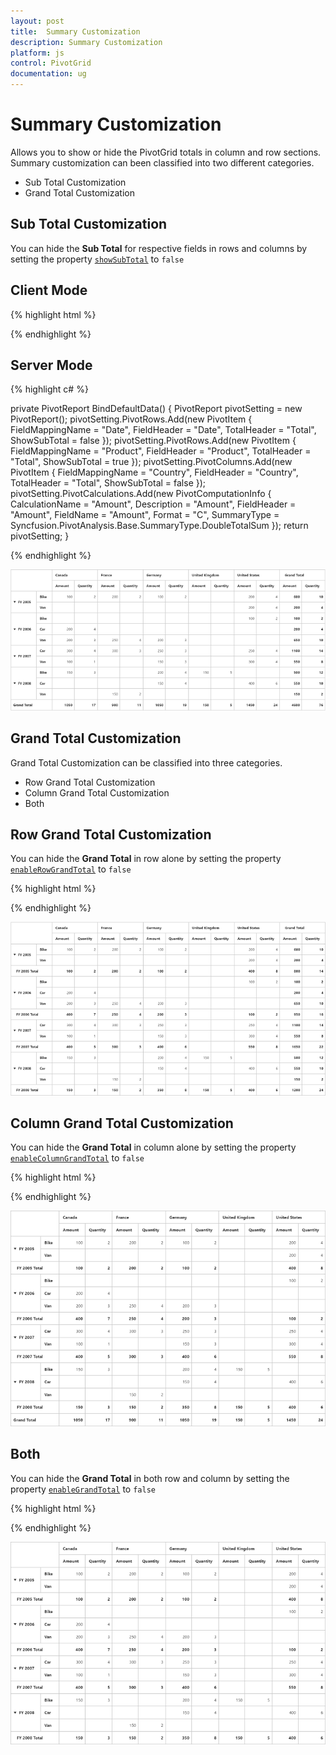 ```yaml
---
layout: post
title:  Summary Customization
description: Summary Customization
platform: js
control: PivotGrid
documentation: ug
---
```


# Summary Customization

Allows you to show or hide the PivotGrid totals in column and row sections. Summary customization can been classified into two different categories.

* Sub Total Customization
* Grand Total Customization


## Sub Total Customization

You can hide the **Sub Total** for respective fields in rows and columns by setting the property [`showSubTotal`](/js/api/ejpivotgrid#members:showSubTotal) to `false`

## Client Mode

{% highlight html %}

<div id="PivotGrid1"></div>
<script>
    $(function() {    
        $("#PivotGrid1").ejPivotGrid({
            dataSource: {
                //...
                columns: [{
                    fieldName: "Country",
                    fieldCaption: "Country",
                    showSubTotal: false,
                }]
            }
        });
    });
</script>

{% endhighlight %}


## Server Mode


{% highlight c# %}

private PivotReport BindDefaultData()
{
    PivotReport pivotSetting = new PivotReport();
    pivotSetting.PivotRows.Add(new PivotItem { FieldMappingName = "Date", FieldHeader = "Date", TotalHeader = "Total", ShowSubTotal = false });
    pivotSetting.PivotRows.Add(new PivotItem { FieldMappingName = "Product", FieldHeader = "Product", TotalHeader = "Total", ShowSubTotal = true });
    pivotSetting.PivotColumns.Add(new PivotItem { FieldMappingName = "Country", FieldHeader = "Country", TotalHeader = "Total", ShowSubTotal = false });
    pivotSetting.PivotCalculations.Add(new PivotComputationInfo { CalculationName = "Amount", Description = "Amount", FieldHeader = "Amount", FieldName = "Amount", Format = "C", SummaryType = Syncfusion.PivotAnalysis.Base.SummaryType.DoubleTotalSum });
    return pivotSetting;
}

{% endhighlight %}

![](Summary-Customization_images/SubTotal.png)


## Grand Total Customization

Grand Total Customization can be classified into three categories.

* Row Grand Total Customization
* Column Grand Total Customization
* Both

## Row Grand Total Customization

You can hide the **Grand Total** in row alone by setting the property [`enableRowGrandTotal`](/js/api/ejpivotgrid#members:enablerowgrandtotal) to `false`

{% highlight html %}

<script>
    $(function() {    
        $("#PivotGrid1").ejPivotGrid({
        //...
        enableRowGrandTotal: false
        });
    });
</script>
{% endhighlight %}

![](Summary-Customization_images/enableRowGrandTotal.png)

## Column Grand Total Customization

You can hide the **Grand Total** in column alone by setting the property [`enableColumnGrandTotal`](/js/api/ejpivotgrid#members:enablecolumngrandtotal) to `false`


{% highlight html %}

<div id="PivotGrid1"></div>
<script>
    $(function() {
        $("#PivotGrid1").ejPivotGrid({
            //...
            enableColumnGrandTotal: false
        });
    });
</script>

{% endhighlight %}

![](Summary-Customization_images/enableColumnGrandTotal.png)

## Both

You can hide the **Grand Total** in both row and column by setting the property [`enableGrandTotal`](/js/api/ejpivotgrid#members:enablegrandtotal) to `false`

{% highlight html %}

<div id="PivotGrid1"></div>

<script>
    $(function() {            
        $("#PivotGrid1").ejPivotGrid({
            //...
            enableGrandTotal: false
        });
    });
</script>

{% endhighlight %}

![](Summary-Customization_images/enableGrandTotal.png)